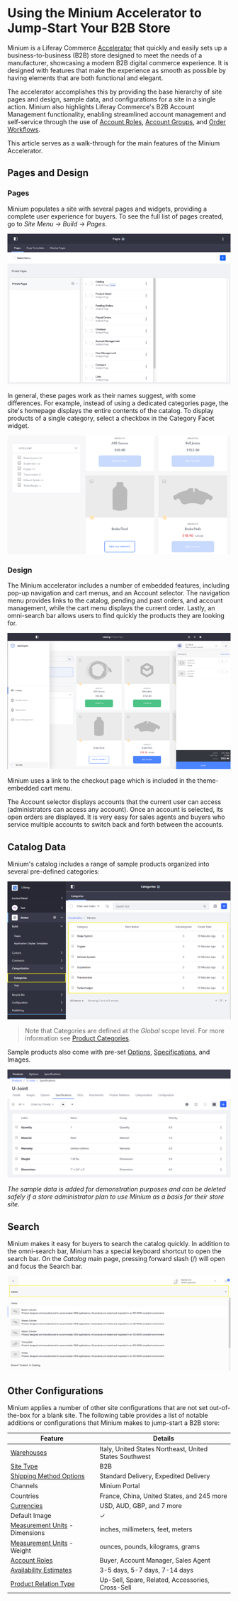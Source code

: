 # Using the Minium Accelerator to Jump-Start Your B2B Store

Minium is a Liferay Commerce [Accelerator](./accelerators.md) that quickly and easily sets up a business-to-business (B2B) store designed to meet the needs of a manufacturer, showcasing a modern B2B digital commerce experience. It is designed with features that make the experience as smooth as possible by having elements that are both functional and elegant.

The accelerator accomplishes this by providing the base hierarchy of site pages and design, sample data, and configurations for a site in a single action. Minium also highlights Liferay Commerce's B2B Account Management functionality, enabling streamlined account management and self-service through the use of [Account Roles](../account-management/account-roles.md), [Account Groups](../account-management/creating-a-new-account-group.md), and [Order Workflows](../orders-and-fulfillment/order-workflows/introduction-to-order-workflows.md).

This article serves as a walk-through for the main features of the Minium Accelerator.

## Pages and Design

### Pages

Minium populates a site with several pages and widgets, providing a complete user experience for buyers. To see the full list of pages created, go to _Site Menu → Build → Pages_.

![Minium Pages](./using-the-minium-accelerator-to-jump-start-your-b2b-store/images/01.png)

In general, these pages work as their names suggest, with some differences. For example, instead of using a dedicated categories page, the site's homepage displays the entire contents of the catalog. To display products of a single category, select a checkbox in the Category Facet widget.

![Catalog Page](./using-the-minium-accelerator-to-jump-start-your-b2b-store/images/02.png)

### Design

The Minium accelerator includes a number of embedded features, including pop-up navigation and cart menus, and an Account selector. The navigation menu provides links to the catalog, pending and past orders, and account management, while the cart menu displays the current order. Lastly, an omni-search bar allows users to find quickly the products they are looking for.

![Minium Theme](./using-the-minium-accelerator-to-jump-start-your-b2b-store/images/03.png)

Minium uses a link to the checkout page which is included in the theme-embedded cart menu.

The Account selector displays accounts that the current user can access (administrators can access any account). Once an account is selected, its open orders are displayed. It is very easy for sales agents and buyers who service multiple accounts to switch back and forth between the accounts.

## Catalog Data

Minium's catalog includes a range of sample products organized into several pre-defined categories:

![Pre-set Categories](./using-the-minium-accelerator-to-jump-start-your-b2b-store/images/04.png)

> Note that Categories are defined at the _Global_ scope level. For more information see [Product Categories](../managing-a-catalog/creating-and-managing-products/products/organizing-your-catalog-with-product-categories.md).

Sample products also come with pre-set [Options](../managing-a-catalog/creating-and-managing-products/products/customizing-your-product-with-product-options.md), [Specifications](../managing-a-catalog/creating-and-managing-products/products/specifications.md), and Images.

![Product Specifications](./using-the-minium-accelerator-to-jump-start-your-b2b-store/images/05.png)

_The sample data is added for demonstration purposes and can be deleted safely if a store administrator plan to use Minium as a basis for their store site._

## Search

Minium makes it easy for buyers to search the catalog quickly. In addition to the omni-search bar, Minium has a special keyboard shortcut to open the search bar. On the _Catalog_ main page, pressing forward slash (/) will open and focus the Search bar.

![Search using forward slash](./using-the-minium-accelerator-to-jump-start-your-b2b-store/images/06.png)

## Other Configurations

Minium applies a number of other site configurations that are not set out-of-the-box for a blank site. The following table provides a list of notable additions or configurations that Minium makes to jump-start a B2B store:

| Feature                                                                                                                             | Details                                                 |
| ----------------------------------------------------------------------------------------------------------------------------------- | ------------------------------------------------------- |
| [Warehouses](../managing-a-catalog/managing-inventory/adding-a-new-warehouse.md)                                                    | Italy, United States Northeast, United States Southwest |
| [Site Type](../starting-a-store/sites-and-site-types.md)                                                                            | B2B                                                     |
| [Shipping Method Options](../store-administration/configuring-shipping-methods/using-the-flat-rate-shipping-method.md)              | Standard Delivery, Expedited Delivery                   |
| Channels                                                                                                                            | Minium Portal                                           |
| Countries                                                                                                                           | France, China, United States, and 245 more              |
| [Currencies](../store-administration/currencies/adding-a-new-currency.md)                                                           | USD, AUD, GBP, and 7 more                               |
| Default Image                                                                                                                       | &#10003;                                                |
| [Measurement Units](../store-administration/configuring-shipping-methods/measurement-units.md) - Dimensions                         | inches, millimeters, feet, meters                       |
| [Measurement Units](../store-administration/configuring-shipping-methods/measurement-units.md) - Weight                             | ounces, pounds, kilograms, grams                        |
| [Account Roles](../account-management/account-roles.md)                                                                             | Buyer, Account Manager, Sales Agent                     |
| [Availability Estimates](../managing-a-catalog/managing-inventory/availability-estimates.md)                                        | 3-5 days, 5-7 days, 7-14 days                           |
| [Product Relation Type](../managing-a-catalog/creating-and-managing-products/products/related-products-up-sells-and-cross-sells.md) | Up-Sell, Spare, Related, Accessories, Cross-Sell        |

